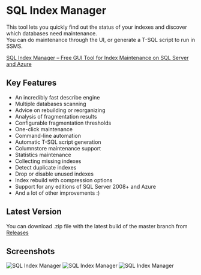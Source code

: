 ﻿# SQL Index Manager

This tool lets you quickly find out the status of your indexes and discover which databases need maintenance.   
You can do maintenance through the UI, or generate a T-SQL script to run in SSMS.

[SQL Index Manager – Free GUI Tool for Index Maintenance on SQL Server and Azure](https://www.codeproject.com/Articles/5162340/SQL-Index-Manager-Free-GUI-Tool-for-Index-Maintena)

## Key Features

* An incredibly fast describe engine
* Multiple databases scanning
* Advice on rebuilding or reorganizing
* Analysis of fragmentation results
* Configurable fragmentation thresholds
* One-click maintenance
* Command-line automation
* Automatic T-SQL script generation
* Columnstore maintenance support
* Statistics maintenance
* Collecting missing indexes
* Detect duplicate indexes
* Drop or disable unused indexes
* Index rebuild with compression options
* Support for any editions of SQL Server 2008+ and Azure
* And a lot of other improvements :)

## Latest Version

You can download .zip file with the latest build of the master branch from [Releases](https://github.com/sergeysyrovatchenko/SQLIndexManager/releases)

## Screenshots

![SQL Index Manager](https://habrastorage.org/webt/jw/8s/vk/jw8svkqqg0ybvtdgt1cdoiulxsm.png)
![SQL Index Manager](https://habrastorage.org/webt/oq/rf/br/oqrfbrezv3yay64mj4gzpt9cjei.png)
![SQL Index Manager](https://habrastorage.org/webt/gr/qb/sq/grqbsqiogtwyppsqulsc73p4fl0.png)
